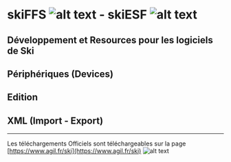 # skiFFS ![alt text](https://github.com/agilsport/ski/blob/main/img/32x32_ffs.png "Logo FFS") - skiESF ![alt text](https://github.com/agilsport/ski/blob/main/img/32x32_esf.png "Logo ESF")
## Développement et Resources pour les logiciels de Ski 

## Périphériques (Devices)

## Edition 

## XML (Import - Export)



___
Les téléchargements Officiels sont téléchargeables sur la page [https://www.agil.fr/ski](https://www.agil.fr/ski) ![alt text](https://github.com/agilsport/ski/blob/main/img/32x32_agil.png "Logo Agil")


